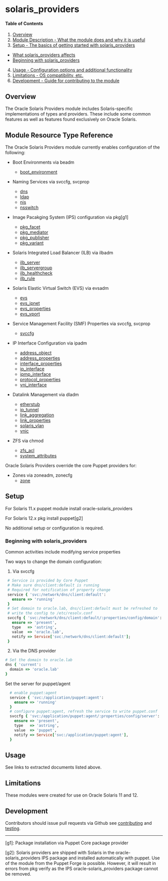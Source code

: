 # solaris_providers

#### Table of Contents

1. [Overview](#overview)
2. [Module Description - What the module does and why it is useful](#module-description)
3. [Setup - The basics of getting started with solaris_providers](#setup)
  * [What solaris_providers affects](#what-solaris_providers-affects)
  * [Beginning with solaris_providers](#beginning-with-solaris_providers)
4. [Usage - Configuration options and additional functionality](#usage)
5. [Limitations - OS compatibility, etc.](#limitations)
6. [Development - Guide for contributing to the module](#development)


## Overview

The Oracle Solaris Providers module includes Solaris-specific implementations of
types and providers. These include some common features as well as features
found exclusively on Oracle Solaris.

## Module Resource Type Reference

The Oracle Solaris Providers module currently enables configuration of the
following:

* Boot Environments via beadm

  * [boot_environment](doc/boot_environment.md)

* Naming Services via svccfg, svcprop
  * [dns](doc/dns.md)
  * [ldap](doc/ldap.md)
  * [nis](doc/nis.md)
  * [nsswitch](doc/nsswitch.md)
* Image Pacakging System (IPS) configuration via pkg[g1]
  * [pkg_facet](doc/pkg_facet.md)
  * [pkg_mediator](doc/pkg_mediator.md)
  * [pkg_publisher](doc/pkg_publisher.md)
  * [pkg_variant](doc/pkg_variant.md)
* Solaris Integrated Load Balancer (ILB) via ilbadm
  * [ilb_server](doc/ilb_server.md)
  * [ilb_servergroup](doc/ilb_servergroup.md)
  * [ilb_healthcheck](doc/ilb_healthcheck.md)
  * [ilb_rule](doc/ilb_rule.md)
* Solaris Elastic Virtual Switch (EVS)  via evsadm
  * [evs](doc/evs.md)
  * [evs_ipnet](doc/evs_ipnet.md)
  * [evs_properties](doc/evs_properties.md)
  * [evs_vport](doc/evs_vport.md)
* Service Management Facility (SMF) Properties via svccfg, svcprop
  * [svccfg](doc/svccfg.md)
* IP Interface Configuration via ipadm
  * [address_object](doc/address_object.md)
  * [address_properties](doc/address_properties.md)
  * [interface_properties](doc/interface_properties.md)
  * [ip_interface](doc/ip_interface.md)
  * [ipmp_interface](doc/ipmp_interface.md)
  * [protocol_properties](doc/protocol_properties.md)
  * [vni_interface](doc/vni_interface.md)
* Datalink Management via dladm
  * [etherstub](doc/etherstub.md)
  * [ip_tunnel](doc/ip_tunnel.md)
  * [link_aggregation](doc/link_aggregation.md)
  * [link_properties](doc/link_properties.md)
  * [solaris_vlan](doc/solaris_vlan.md)
  * [vnic](doc/vnic.md)
* ZFS via chmod
  * [zfs_acl](doc/zfs_acl.md)
  * [system_attributes](doc/system_attributes.md)

Oracle Solaris Providers override the core Puppet providers for:

* Zones via zoneadm, zonecfg
  * [zone](doc/zone.md)

## Setup

For Solaris 11.x puppet module install oracle-solaris_providers

For Solaris 12.x pkg install puppet[g2]

No additional setup or configuration is required.

### Beginning with solaris_providers

Common activities include modifying service properties

Two ways to change the domain configuration:

1. Via svccfg
  ```ruby
   # Service is provided by Core Puppet
   # Make sure dns/client:default is running
   # Required for notification of property change
   service { 'svc:/network/dns/client:default':
     ensure => 'running'
   }
   # Set domain to oracle.lab, dns/client:default must be refreshed to
   # write the config to /etc/resolv.conf
   svccfg { 'svc:/network/dns/client:default/:properties/config/domain':
     ensure => 'present',
     type   => 'astring',
     value  => 'oracle.lab',
     notify => Service['svc:/network/dns/client:default'];
   }
  ```

2. Via the DNS provider
  ```ruby
  # Set the domain to oracle.lab
  dns { 'current':
    domain => 'oracle.lab'
  }
  ```


Set the server for puppet/agent
```ruby
  # enable puppet:agent
  service { 'svc:/application/puppet:agent':
    ensure => 'running'
  }
  # configure puppet:agent, refresh the service to write puppet.conf
  svccfg { 'svc:/application/puppet:agent/:properties/config/server':
    ensure => 'present',
    type   => 'astring',
    value  => 'puppet',
    notify => Service['svc:/application/puppet:agent'],
  }
```

## Usage

See links to extracted documents listed above.

## Limitations

These modules were created for use on Oracle Solaris 11 and 12.

## Development

Contributors should issue pull requests via Github see [contributing](CONTRIBUTING.md) and [testing](TESTING.md).

----

[g1]: Package installation via Puppet Core package provider

[g2]: Solaris providers are shipped with Solaris in the oracle-solaris_providers IPS package and installed automatically with puppet. Use of the module from the Puppet Forge is possible. However, it will result in errors from pkg verify as the IPS oracle-solaris_providers package cannot be removed.

